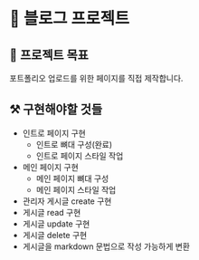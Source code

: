 # 🎨 블로그 프로젝트

## 🎯 프로젝트 목표

포트폴리오 업로드를 위한 페이지를 직접 제작합니다.

## ⚒ 구현해야할 것들

- 인트로 페이지 구현
  - 인트로 뼈대 구성(완료)
  - 인트로 페이지 스타일 작업
- 메인 페이지 구현
  - 메인 페이지 뼈대 구성
  - 메인 페이지 스타일 작업
- 관리자 게시글 create 구현
- 게시글 read 구현
- 게시글 update 구현
- 게시글 delete 구현
- 게시글을 markdown 문법으로 작성 가능하게 변환